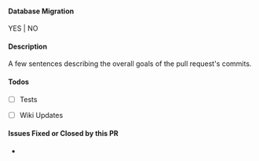 #### Database Migration
YES | NO

#### Description
A few sentences describing the overall goals of the pull request's commits.

#### Todos
- [ ] Tests
- [ ] Wiki Updates


#### Issues Fixed or Closed by this PR

* 
